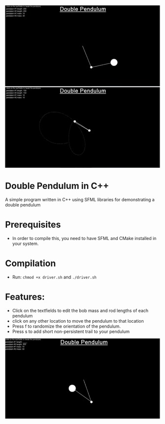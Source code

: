 ![gif](data/lec.gif)
![gif](data/streak.gif)

# Double Pendulum in C++
A simple program written in C++ using SFML libraries for demonstrating a double pendulum

# Prerequisites
* In order to compile this, you need to have SFML and CMake installed in your system.

# Compilation
* Run: `chmod +x driver.sh` and `./driver.sh`

# Features:
* Click on the textfields to edit the bob mass and rod lengths of each pendulum
* click on any other location to move the pendulum to that location
* Press f to randomize the orientation of the pendulum.
* Press s to add short non-persistent trail to your pendulum

![Screenshot](data/screenshot.png?raw=true)

